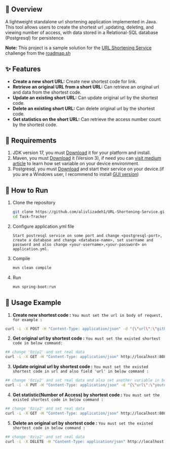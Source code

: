 ## 🎯 Overview

A lightweight standalone url shortening application implemented in Java. This tool allows users to create the shortest
url ,updating, deleting, and viewing number of access, with data stored in a Relational-SQL database (Postgresql) for
persistence

**Note:** This project is a sample solution for
the [URL Shortening Service](https://roadmap.sh/projects/url-shortening-service) challenge
from the [roadmap.sh](https://roadmap.sh/)

## ✨ Features

- **Create a new short URL:** Create new shortest code for link.
- **Retrieve an original URL from a short URL:** Can retrieve an original url and data from the shortest code.
- **Update an existing short URL:** Can update original url by the shortest code.
- **Delete an existing short URL:** Can delete original url by the shortest code.
- **Get statistics on the short URL:** Can retrieve the access number count by the shortest code.

## 📃 Requirements

1. JDK version 17, you must [Download](https://www.oracle.com/java/technologies/downloads/#java17) it for your platform
   and install.
2. Maven, you must [Download](https://maven.apache.org/download.cgi) it (Version 3), if need you
   can [visit medium article](https://medium.com/@gauravshah97/how-to-install-maven-on-windows-39ff317e40cf) to learn
   how set variable on your device environment.
3. Postgresql, you must [Download](https://www.postgresql.org/download) and start their service on your
   device.(if you are a Windows user, I recommend to
   install [GUI version](https://www.postgresql.org/download/windows))

## 🚀 How to Run

1. Clone the repository
    ```bash
    git clone https://github.com/alivlizadeh1/URL-Shortening-Service.git
    cd Task-Tracker
    ```
2. Configure application.yml file

   ``
   Start postresql service on some port and change <postgresql-port>,
   create a database and change <database-name>,
   set username and password and also change <your-username>,<your-password> on
   application.yml.
   ``


3. Compile
    ```bash
    mvn clean compile
    ```
4. Run
    ```bash
    mvn spring-boot:run
    ```

## 📘 Usage Example

1. **Create new shortest code :**
   ``
   You must set the url in body of request, for example :
   ``

```bash
curl -i -X POST -H "Content-Type: application/json" -d "{\"url\":\"github.com\"}" http://localhost:8080/shorten
```

2. **Get original url by shortest code :**
   ``
   You must set the existed shortest code in below command:
   ``

```bash
## change '0ziy2' and set real data
curl -i -X GET -H "Content-Type: application/json" http://localhost:8080/shorten/0ziy2
```

3. **Update original url by shortest code :**
   ``
   You must set the existed shortest code in url and also field 'url' in below command :
   ``

```bash
## change '0ziy2' and set real data and also set another variable in body 'url' (youtube.com)
curl -i -X PUT -H "Content-Type: application/json" -d "{\"url\":\"youtube.com\"}" http://localhost:8080/shorten/0ziy2
```

4. **Get statistic(Number of Access) by shortest code :**
   ``
   You must set the existed shortest code in below command :
   ``

```bash
## change '0ziy2' and set real data
curl -i -X GET -H "Content-Type: application/json" http://localhost:8080/shorten/0ziy2/stats
```

5. **Delete an original url by shortest code :**
   ``
   You must set the existed shortest code in below command :
   ``

```bash
## change '0ziy2' and set real data
curl -i -X DELETE -H "Content-Type: application/json" http://localhost:8080/shorten/0ziy2
```